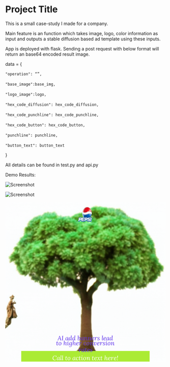 # Project Title

This is a small case-study I made for a company.

Main feature is an function which takes image, logo, color information as input and outputs a stable diffusion based ad template using these inputs.

App is deployed with flask. Sending a post request with below format will return an base64 encoded result image. 

data = {

    "operation": “”,

    "base_image":base_img,

    "logo_image":logo,

    "hex_code_diffusion": hex_code_diffusion,

    "hex_code_punchline": hex_code_punchline,

    "hex_code_button": hex_code_button,

    "punchline": punchline,

    "button_text": button_text

}

All details can be found in test.py and api.py

Demo Results:

![Screenshot](base_image_sample.png)

![Screenshot](pepsu_logo.png)

![Screenshot](output_image.png)



